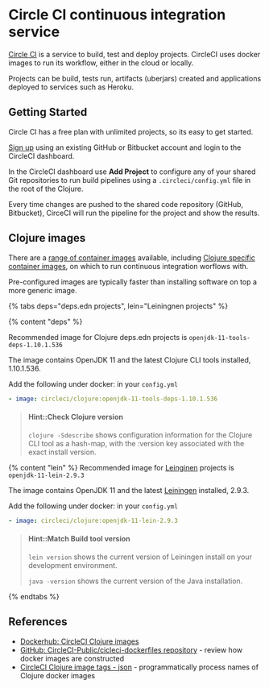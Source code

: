 # Circle CI continuous integration service
[Circle CI](https://circleci.com/product/) is a service to build, test and deploy projects.  CircleCI uses docker images to run its workflow, either in the cloud or locally.

Projects can be build, tests run, artifacts (uberjars) created and applications deployed to services such as Heroku.


## Getting Started
Circle CI has a free plan with unlimited projects, so its easy to get started.

[Sign up](https://circleci.com/signup/) using an existing GitHub or Bitbucket account and login to the CircleCI dashboard.

In the CircleCI dashboard use **Add Project** to configure any of your shared Git repositories to run build pipelines using a `.circleci/config.yml` file in the root of the Clojure.

Every time changes are pushed to the shared code repository (GitHub, Bitbucket), CirceCI will run the pipeline for the project and show the results.

## Clojure images
There are a [range of container images](https://circleci.com/docs/2.0/circleci-images/#clojure) available, including [Clojure specific container images](https://circleci.com/docs/2.0/circleci-images/#clojure), on which to run continuous integration worflows with.

Pre-configured images are typically faster than installing software on top a more generic image.

{% tabs deps="deps.edn projects", lein="Leiningnen projects" %}

{% content "deps" %}

Recommended image for Clojure deps.edn projects is `openjdk-11-tools-deps-1.10.1.536`

The image contains OpenJDK 11 and the latest Clojure CLI tools installed, 1.10.1.536.

Add the following under docker: in your `config.yml`

```yaml
- image: circleci/clojure:openjdk-11-tools-deps-1.10.1.536
```

> #### Hint::Check Clojure version
> `clojure -Sdescribe` shows configuration information for the Clojure CLI tool as a hash-map, with the :version key associated with the exact install version.


{% content "lein" %}
Recommended image for [Leinginen](https://leiningen.org/) projects is `openjdk-11-lein-2.9.3`

The image contains OpenJDK 11 and the latest [Leiningen](https://leiningen.org/) installed, 2.9.3.

Add the following under docker: in your `config.yml`

```yaml
- image: circleci/clojure:openjdk-11-lein-2.9.3
```

> #### Hint::Match Build tool version
> `lein version` shows the current version of Leiningen install on your development environment.
>
> `java -version` shows the current version of the Java installation.

{% endtabs %}


## References
* [Dockerhub: CircleCI Clojure images](https://hub.docker.com/r/circleci/clojure)
* [GitHub: CircleCI-Public/cicleci-dockerfiles repository](https://hub.docker.com/r/circleci/clojure) - review how docker images are constructed
* [CircleCI Clojure image tags - json](https://circleci.com/docs/2.0/docker-image-tags.json) - programmatically process names of Clojure docker images
